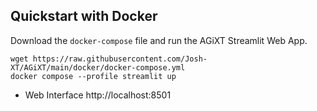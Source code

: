 ## Quickstart with Docker
Download the `docker-compose` file and run the AGiXT Streamlit Web App.
```
wget https://raw.githubusercontent.com/Josh-XT/AGiXT/main/docker/docker-compose.yml
docker compose --profile streamlit up
```

- Web Interface http://localhost:8501